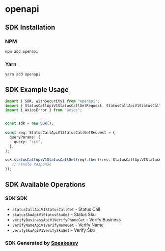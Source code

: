 # openapi

<!-- Start SDK Installation -->
## SDK Installation

### NPM

```bash
npm add openapi
```

### Yarn

```bash
yarn add openapi
```
<!-- End SDK Installation -->

## SDK Example Usage
<!-- Start SDK Example Usage -->
```typescript
import { SDK, withSecurity} from "openapi";
import { StatusCallApiV1StatusCallGetRequest, StatusCallApiV1StatusCallGetResponse } from "openapi/src/sdk/models/operations";
import { AxiosError } from "axios";


const sdk = new SDK();
    
const req: StatusCallApiV1StatusCallGetRequest = {
  queryParams: {
    query: "sit",
  },
};

sdk.statusCallApiV1StatusCallGet(req).then((res: StatusCallApiV1StatusCallGetResponse | AxiosError) => {
   // handle response
});
```
<!-- End SDK Example Usage -->

<!-- Start SDK Available Operations -->
## SDK Available Operations

### SDK SDK

* `statusCallApiV1StatusCallGet` - Status Call
* `statusSkuApiV1StatusSkuGet` - Status Sku
* `verifyBusinessApiV1VerifyPhoneGet` - Verify Business
* `verifyNameApiV1VerifyNameGet` - Verify Name
* `verifySkuApiV1VerifySkuGet` - Verify Sku

<!-- End SDK Available Operations -->

### SDK Generated by [Speakeasy](https://docs.speakeasyapi.dev/docs/using-speakeasy/client-sdks)
